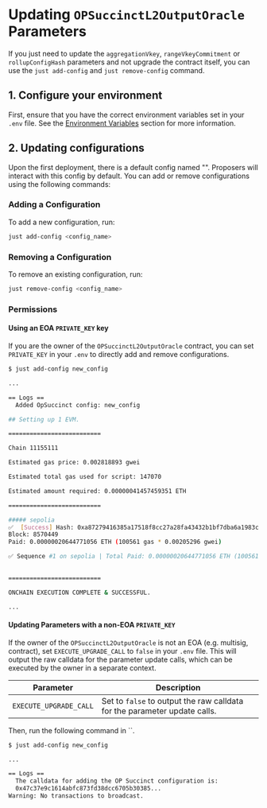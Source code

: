 # Updating `OPSuccinctL2OutputOracle` Parameters

If you just need to update the `aggregationVkey`, `rangeVkeyCommitment` or `rollupConfigHash` parameters and not upgrade the contract itself, you can use the `just add-config` and `just remove-config` command.

## 1. Configure your environment

First, ensure that you have the correct environment variables set in your `.env` file. See the [Environment Variables](./environment.md) section for more information.

## 2. Updating configurations

Upon the first deployment, there is a default config named "". Proposers will interact with this config by default. You can add or remove configurations using the following commands:

### Adding a Configuration

To add a new configuration, run:

```bash
just add-config <config_name>
```

### Removing a Configuration

To remove an existing configuration, run:

```bash
just remove-config <config_name>
```

### Permissions

#### Using an EOA `PRIVATE_KEY` key

If you are the owner of the `OPSuccinctL2OutputOracle` contract, you can set `PRIVATE_KEY` in your `.env` to directly add and remove configurations. 

```bash
$ just add-config new_config

...

== Logs ==
  Added OpSuccinct config: new_config

## Setting up 1 EVM.

==========================

Chain 11155111

Estimated gas price: 0.002818893 gwei

Estimated total gas used for script: 147070

Estimated amount required: 0.00000041457459351 ETH

==========================

##### sepolia
✅  [Success] Hash: 0xa87279416385a17518f8cc27a28fa43432b1bf7dba6a1983cdf5146220a4ec7a
Block: 8570449
Paid: 0.00000020644771056 ETH (100561 gas * 0.00205296 gwei)

✅ Sequence #1 on sepolia | Total Paid: 0.00000020644771056 ETH (100561 gas * avg 0.00205296 gwei)
                                                                                                                        

==========================

ONCHAIN EXECUTION COMPLETE & SUCCESSFUL.

...

```

#### Updating Parameters with a non-EOA `PRIVATE_KEY`

If the owner of the `OPSuccinctL2OutputOracle` is not an EOA (e.g. multisig, contract), set `EXECUTE_UPGRADE_CALL` to `false` in your `.env` file. This will output the raw calldata for the parameter update calls, which can be executed by the owner in a separate context.

| Parameter | Description |
|-----------|-------------|
| `EXECUTE_UPGRADE_CALL` | Set to `false` to output the raw calldata for the parameter update calls. |

Then, run the following command in ``.

```bash
$ just add-config new_config

...

== Logs ==
  The calldata for adding the OP Succinct configuration is:
  0x47c37e9c1614abfc873fd38dcc6705b30385...
Warning: No transactions to broadcast.
```